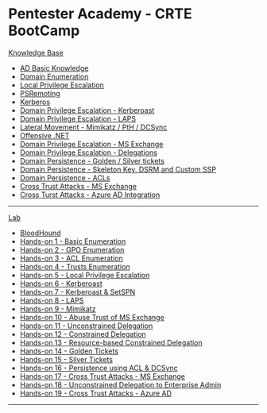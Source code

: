 # Pentester Academy - CRTE BootCamp

[Knowledge Base]()

  * [AD Basic Knowledge](n01-BasicKnowledge.md)
  * [Domain Enumeration](n02-DomainEnum.md)
  * [Local Privilege Escalation](n03-PrivilegeEsc.md)
  * [PSRemoting](n04-PSRemoting.md)
  * [Kerberos](n05-Kerberos.md)
  * [Domain Privilege Escalation - Kerberoast](n06-Kerberoast.md)
  * [Domain Privilege Escalation - LAPS](n07-LAPS.md)
  * [Lateral Movement - Mimikatz / PtH / DCSync](n08-Mimikatz.md)
  * [Offensive .NET](n09-OffensiveDotNet.md)
  * [Domain Privilege Escalation - MS Exchange](n10-MSProdTrust.md)
  * [Domain Privilege Escalation - Delegations](n11-Delegation.md)
  * [Domain Persistence - Golden / Silver tickets](n12-goldensilverticket.md)
  * [Domain Persistence - Skeleton Key, DSRM and Custom SSP](n13-SkeletonKeyDSRMCSSP.md)
  * [Domain Persistence - ACLs](n14-PersistenceACL.md)
  * [Cross Trust Attacks - MS Exchange](n15-CrossTrustExchange.md)
  * [Cross Turst Attacks - Azure AD Integration](n16-AzureAD.md)

- - - -

[Lab]()

  * [BloodHound](l00-Bloodhound.md)
  * [Hands-on 1 - Basic Enumeration](l01-Enum.md)
  * [Hands-on 2 - GPO Enumeration](l02-GPOEnum.md)
  * [Hands-on 3 - ACL Enumeration](l03-ACLEnum.md)
  * [Hands-on 4 - Trusts Enumeration](l04-TrustsEnum.md)
  * [Hands-on 5 - Local Privilege Escalation](l05-LocalPrivEsc.md)
  * [Hands-on 6 - Kerberoast](l06-Kerberoast.md)
  * [Hands-on 7 - Kerberoast & SetSPN](l07-SetSPN.md)
  * [Hands-on 8 - LAPS](l08-LAPS.md)
  * [Hands-on 9 - Mimikatz](l09-Mimikatz.md)
  * [Hands-on 10 - Abuse Trust of MS Exchange](l10-Exchange.md)
  * [Hands-on 11 - Unconstrained Delegation](l11-UnconstrainedDelegation.md)
  * [Hands-on 12 - Constrained Delegation](l12-ConstrainedDelegation.md)
  * [Hands-on 13 - Resource-based Constrained Delegation](l13-RBCD.md)
  * [Hands-on 14 - Golden Tickets](l14-GoldenTicket.md)
  * [Hands-on 15 - Silver Tickets](l15-SilverTicket.md)
  * [Hands-on 16 - Persistence using ACL & DCSync](l16-DCSync.md)
  * [Hands-on 17 - Cross Trust Attacks - MS Exchange](l17-ESExchange2.md)
  * [Hands-on 18 - Unconstrained Delegation to Enterprise Admin](l18-WebUnconstrainedDelegation.md)
  * [Hands-on 19 - Cross Trust Attacks - Azure AD](l19-AzureAD.md)
  
- - - - 
